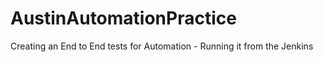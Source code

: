 # AustinAutomationPractice
Creating an End to End tests for Automation - Running it from the Jenkins 
